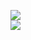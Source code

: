 [![](https://img.shields.io/badge/Made%20With-Github%20Spray-lightgrey.svg?style=for-the-badge&logo=github)](https://github.com/Annihil/github-spray#1118)  
[![](https://i.imgur.com/2DrTn0Z.gif)](https://github.com/Annihil/github-spray)
